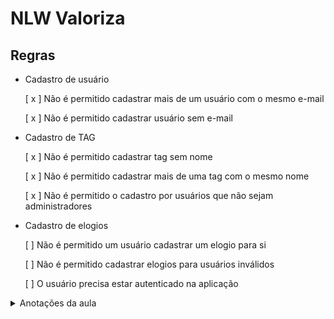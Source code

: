 # NLW Valoriza

## Regras

- Cadastro de usuário

  [ x ] Não é permitido cadastrar mais de um usuário com o mesmo e-mail

  [ x ] Não é permitido cadastrar usuário sem e-mail

- Cadastro de TAG

  [ x ] Não é permitido cadastrar tag sem nome

  [ x ] Não é permitido cadastrar mais de uma tag com o mesmo nome

  [ x ] Não é permitido o cadastro por usuários que não sejam administradores

- Cadastro de elogios

  [ ] Não é permitido um usuário cadastrar um elogio para si

  [ ] Não é permitido cadastrar elogios para usuários inválidos

  [ ] O usuário precisa estar autenticado na aplicação

<details>

   <summary>Anotações da aula</summary>

   ### Routes Types
   | Type          | Description                                  |
   | :-----------: | :------------------------------------------: |
   | **GET**       | Buscar uma informação                        |
   | **POST**      | Inserir (criar) uma informação               |
   | **PUT**       | Alterar uma informação enviada por post      |
   | **DELETE**    | Remover um dado                              |
   | **PATCH**     | Alterar uma informação especifica            |

   ### Params Types
   | Type                  | Description                                                          |
   | :-------------------: | :------------------------------------------------------------------: |
   | **Route Params**      | https://localhost:3000/produtos/7438974927                           |
   | **Query Params**      | https://localhost:3000/produtos?name=teclado&description=tecladobom& |
   | **Body Params**       | ```{ "name": "teclado", "description": "teclado bom" }```            |

</details>
